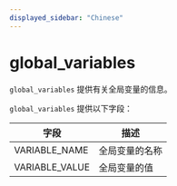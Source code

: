 ```yaml
---
displayed_sidebar: "Chinese"
---
```


# global_variables

`global_variables` 提供有关全局变量的信息。

`global_variables` 提供以下字段：

| **字段**       | **描述**       |
| -------------- | -------------- |
| VARIABLE_NAME  | 全局变量的名称 |
| VARIABLE_VALUE | 全局变量的值   |

